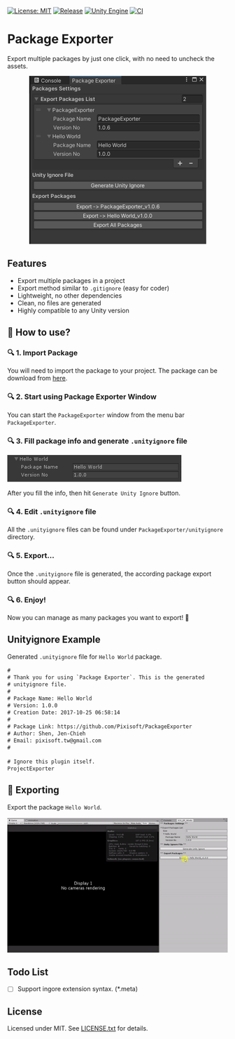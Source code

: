 [![License: MIT](https://img.shields.io/badge/License-MIT-green.svg)](https://opensource.org/licenses/MIT)
[![Release](https://img.shields.io/github/release/Pixisoft/PackageExporter.svg?logo=github)](https://github.com/Pixisoft/UnityPackageExporter/releases/latest)
[![Unity Engine](https://img.shields.io/badge/unity-2021.1.1f1-black.svg?style=flat&logo=unity&cacheSeconds=2592000)](https://unity3d.com/get-unity/download/archive)
[![CI](https://github.com/Pixisoft/PackageExporter/actions/workflows/build.yml/badge.svg)](https://github.com/Pixisoft/PackageExporter/actions/workflows/build.yml)

# Package Exporter

Export multiple packages by just one click, with no need to uncheck the assets.

<p align="center">
  <img src="./etc/package-manage.png"/>
</p>

## Features

* Export multiple packages in a project
* Export method similar to `.gitignore` (easy for coder)
* Lightweight, no other dependencies
* Clean, no files are generated
* Highly compatible to any Unity version

## :hammer: How to use?

### :mag: 1. Import Package

You will need to import the package to your project. The package 
can be download from [here](https://github.com/Pixisoft/PackageExporter/releases).

### :mag: 2. Start using Package Exporter Window

You can start the `PackageExporter` window from the menu bar `PackageExporter`.

### :mag: 3. Fill package info and generate `.unityignore` file

<img src="./etc/package-info.png"/>

After you fill the info, then hit `Generate Unity Ignore` button.

### :mag: 4. Edit `.unityignore` file

All the `.unityignore` files can be found under `PackageExporter/unityignore`
directory. 

### :mag: 5. Export...

Once the `.unityignore` file is generated, the according package 
export button should appear.

### :mag: 6. Enjoy!

Now you can manage as many packages you want to export! :tada:

## Unityignore Example

Generated `.unityignore` file for `Hello World` package.

```
# 
# Thank you for using `Package Exporter`. This is the generated 
# unityignore file.
# 
# Package Name: Hello World
# Version: 1.0.0
# Creation Date: 2017-10-25 06:58:14 
# 
# Package Link: https://github.com/Pixisoft/PackageExporter
# Author: Shen, Jen-Chieh
# Email: pixisoft.tw@gmail.com
# 

# Ignore this plugin itself.
ProjectExporter

```

## :rocket: Exporting

Export the package `Hello World`.

<p>
  <img src="./etc/export-package.gif"/>
</p>

## Todo List

- [ ] Support ingore extension syntax. (*.meta)

## License

Licensed under MIT. See [LICENSE.txt](https://github.com/Pixisoft/PackageExporter/blob/master/LICENSE.txt) for details.
